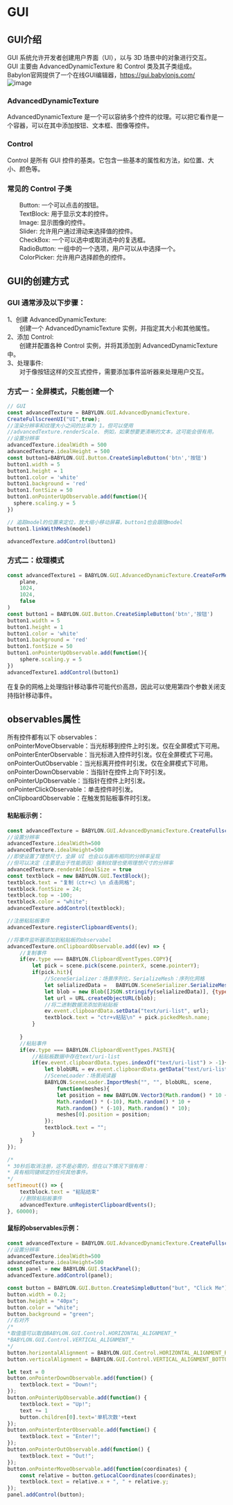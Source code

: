 # GUI
## GUI介绍
GUI 系统允许开发者创建用户界面（UI），以与 3D 场景中的对象进行交互。   
GUI 主要由 AdvancedDynamicTexture 和 Control 类及其子类组成。  
Babylon官网提供了一个在线GUI编辑器，https://gui.babylonjs.com/   
![image](./img/gui.png) 

###  AdvancedDynamicTexture
AdvancedDynamicTexture 是一个可以容纳多个控件的纹理。可以把它看作是一个容器，可以在其中添加按钮、文本框、图像等控件。
### Control
Control 是所有 GUI 控件的基类。它包含一些基本的属性和方法，如位置、大小、颜色等。    

### 常见的 Control 子类
&emsp;&emsp;Button: 一个可以点击的按钮。  
&emsp;&emsp;TextBlock: 用于显示文本的控件。  
&emsp;&emsp;Image: 显示图像的控件。   
&emsp;&emsp;Slider: 允许用户通过滑动来选择值的控件。  
&emsp;&emsp;CheckBox: 一个可以选中或取消选中的复选框。   
&emsp;&emsp;RadioButton: 一组中的一个选项，用户可以从中选择一个。   
&emsp;&emsp;ColorPicker: 允许用户选择颜色的控件。   

## GUI的创建方式
### GUI 通常涉及以下步骤：

1、创建 AdvancedDynamicTexture:    
&emsp;&emsp;创建一个 AdvancedDynamicTexture 实例，并指定其大小和其他属性。  
2、添加 Control:    
&emsp;&emsp;创建并配置各种 Control 实例，并将其添加到 AdvancedDynamicTexture 中。  
3、处理事件:   
&emsp;&emsp;对于像按钮这样的交互式控件，需要添加事件监听器来处理用户交互。   

### 方式一：全屏模式，只能创建一个
```javascript
// GUI
const advancedTexture = BABYLON.GUI.AdvancedDynamicTexture.
CreateFullscreenUI("UI",true);
//渲染分辨率和纹理大小之间的比率为 1。但可以使用
//advancedTexture.renderScale. 例如，如果想要更清晰的文本，这可能会很有用。
//设置分辨率
advancedTexture.idealWidth = 500
advancedTexture.idealHeight = 500
const button1=BABYLON.GUI.Button.CreateSimpleButton('btn','按钮')
button1.width = 5
button1.height = 1
button1.color = 'white'
button1.background = 'red'
button1.fontSize = 50
button1.onPointerUpObservable.add(function(){
  sphere.scaling.y = 5
})

// 追踪model的位置来定位，放大缩小移动屏幕，button1也会跟随model
button1.linkWithMesh(model)

advancedTexture.addControl(button1)
```


### 方式二：纹理模式
```javascript
const advancedTexture1 = BABYLON.GUI.AdvancedDynamicTexture.CreateForMesh(
    plane,
    1024,
    1024,
    false
)
const button1 = BABYLON.GUI.Button.CreateSimpleButton('btn','按钮')
button1.width = 5
button1.height = 1
button1.color = 'white'
button1.background = 'red'
button1.fontSize = 50
button1.onPointerUpObservable.add(function(){
    sphere.scaling.y = 5
})
advancedTexture1.addControl(button1)
```
在复杂的网格上处理指针移动事件可能代价高昂，因此可以使用第四个参数关闭支持指针移动事件。   

## observables属性
所有控件都有以下 observables：  
onPointerMoveObservable：当光标移到控件上时引发。仅在全屏模式下可用。   
onPointerEnterObservable：当光标进入控件时引发。仅在全屏模式下可用。  
onPointerOutObservable：当光标离开控件时引发。仅在全屏模式下可用。   
onPointerDownObservable：当指针在控件上向下时引发。  
onPointerUpObservable：当指针在控件上时引发。   
onPointerClickObservable：单击控件时引发。  
onClipboardObservable：在触发剪贴板事件时引发。  
#### 粘贴板示例：
```javascript
const advancedTexture = BABYLON.GUI.AdvancedDynamicTexture.CreateFullscreenUI("UI");
//设置分辨率
advancedTexture.idealWidth=500
advancedTexture.idealHeight=500
//即使设置了理想尺寸，全屏 UI 也会以与画布相同的分辨率呈现
//但可以决定（主要是出于性能原因）强制纹理也使用理想尺寸的分辨率
advancedTexture.renderAtIdealSize = true
const textblock = new BABYLON.GUI.TextBlock();
textblock.text = "复制（ctr+c）\n 点击网格";
textblock.fontSize = 24;
textblock.top = -100;
textblock.color = "white";
advancedTexture.addControl(textblock);

//注册粘贴板事件
advancedTexture.registerClipboardEvents();

//将事件监听器添加到粘贴板的observabel
advancedTexture.onClipboardObservable.add((ev) => {
    //复制事件
    if(ev.type === BABYLON.ClipboardEventTypes.COPY){
        let pick = scene.pick(scene.pointerX, scene.pointerY);
        if(pick.hit){
            //SceneSerializer：场景序列化，SerializeMesh：序列化网格
            let selializedData =   BABYLON.SceneSerializer.SerializeMesh(pick.pickedMesh);
            let blob = new Blob([JSON.stringify(selializedData)], {type: "application/json;charset=utf-8"});
            let url = URL.createObjectURL(blob);
            //将二进制数据流添加到粘贴板
            ev.event.clipboardData.setData("text/uri-list", url);
            textblock.text = "ctr+v粘贴\n" + pick.pickedMesh.name;
        }
        
    }
    //粘贴事件
    if(ev.type === BABYLON.ClipboardEventTypes.PASTE){
        //粘贴板数据中存在text/uri-list
        if(ev.event.clipboardData.types.indexOf("text/uri-list") > -1){
            let blobURL = ev.event.clipboardData.getData("text/uri-list");
            //SceneLoader：场景阅读器
            BABYLON.SceneLoader.ImportMesh("", "", blobURL, scene,
                function(meshes){
                let position = new BABYLON.Vector3(Math.random() * 10 +
                Math.random() * (-10), Math.random() * 10 +
                Math.random() * (-10), Math.random() * 10);
                meshes[0].position = position;
            });
            textblock.text = "";
        }
    }
});

/* 
* 30秒后取消注册，这不是必需的，但在以下情况下很有用：
* 具有相同键绑定的任何其他事件。
*/
setTimeout(() => {
    textblock.text = "粘贴结束"
    //删除粘贴板事件
    advancedTexture.unRegisterClipboardEvents();
}, 60000);
```
#### 鼠标的observables示例：
```javascript
const advancedTexture = BABYLON.GUI.AdvancedDynamicTexture.CreateFullscreenUI("UI");
//设置分辨率
advancedTexture.idealWidth=500
advancedTexture.idealHeight=500
const panel = new BABYLON.GUI.StackPanel();    
advancedTexture.addControl(panel);   

const button = BABYLON.GUI.Button.CreateSimpleButton("but", "Click Me");
button.width = 0.2;
button.height = "40px";
button.color = "white";
button.background = "green";
//右对齐
/*
*取值值可以取自BABYLON.GUI.Control.HORIZONTAL_ALIGNMENT_*
*BABYLON.GUI.Control.VERTICAL_ALIGNMENT_*
*/
button.horizontalAlignment = BABYLON.GUI.Control.HORIZONTAL_ALIGNMENT_RIGHT;
button.verticalAlignment = BABYLON.GUI.Control.VERTICAL_ALIGNMENT_BOTTOM;

let text = 0
button.onPointerDownObservable.add(function() {
    textblock.text = "Down!";
});
button.onPointerUpObservable.add(function() {
    textblock.text = "Up!";
    text += 1
    button.children[0].text='单机次数'+text
});
button.onPointerEnterObservable.add(function() {
    textblock.text = "Enter!";
});
button.onPointerOutObservable.add(function() {
    textblock.text = "Out!";
});    
button.onPointerMoveObservable.add(function(coordinates) {
    const relative = button.getLocalCoordinates(coordinates);
    textblock.text = relative.x + ", " + relative.y;
});    
panel.addControl(button); 
```